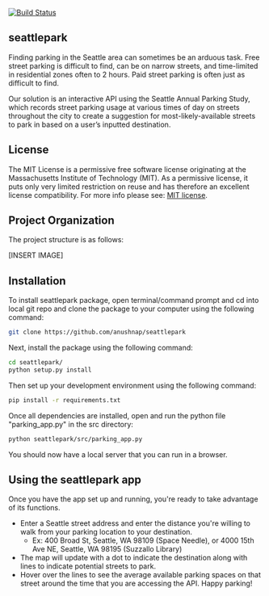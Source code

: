 [![Build Status](https://travis-ci.org/anushnap/seattlepark.svg?branch=main)](https://travis-ci.org/anushnap/seattlepark)
## seattlepark

Finding parking in the Seattle area can sometimes be an arduous task.  Free street parking is difficult to find, can be on narrow streets, and time-limited in residential zones often to 2 hours. Paid street parking is often just as difficult to find.

Our solution is an interactive API using the Seattle Annual Parking Study, which records street parking usage at various times of day on streets throughout the city to create a suggestion for most-likely-available streets to park in based on a user’s inputted destination.

## License

The MIT License is a permissive free software license originating at the Massachusetts Institute of Technology (MIT). As a permissive license, it puts only very limited restriction on reuse and has therefore an excellent license compatibility. For more info please see: [MIT license](https://snyk.io/learn/what-is-mit-license/).

## Project Organization

The project structure is as follows:

[INSERT IMAGE]

## Installation

To install seattlepark package, open terminal/command prompt and cd into local git repo and clone the package to your computer using the following command:

```bash
git clone https://github.com/anushnap/seattlepark
```

Next, install the package using the following command:

```bash
cd seattlepark/
python setup.py install
```

Then set up your development environment using the following command:

```bash
pip install -r requirements.txt
```

Once all dependencies are installed, open and run the python file "parking_app.py" in the src directory:

```bash
python seattlepark/src/parking_app.py
```

You should now have a local server that you can run in a browser.

## Using the seattlepark app

Once you have the app set up and running, you're ready to take advantage of its functions. 

- Enter a Seattle street address and enter the distance you're willing to walk from your parking location to your destination.
    - Ex: 400 Broad St, Seattle, WA 98109 (Space Needle), or 4000 15th Ave NE, Seattle, WA 98195 (Suzzallo Library)
- The map will update with a dot to indicate the destination along with lines to indicate potential streets to park.
- Hover over the lines to see the average available parking spaces on that street around the time that you are accessing the API. Happy parking!
